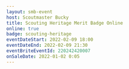 ```yaml
---
layout: smb-event
host: Scoutmaster Bucky
title: Scouting Heritage Merit Badge Online
online: true
badge: scouting-heritage
eventDateStart: 2022-02-09 18:00
eventDateEnd: 2022-02-09 21:30
eventBriteEventId: 220242420007
onSaleDate: 2022-01-02 0:05
---
```

